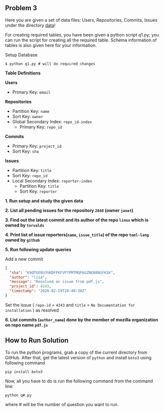 ## Problem 3

Here you are given a set of data files: Users, Repositories, Commits, Issues
under the directory [data](./data)!

For creating required tables, you have been given a python script q1.py; you can run the script for creating all the required table. Schema information of tables is also given here for your information.

Setup Database
```shell
$ python q1.py # will do required changes
```

**Table Definitions**

**Users** <br>
- Primary Key: `email`

**Repositories**
- Partition Key: `name`
- Sort Key: `owner`
- Global Secondary Index: `repo_id-index`
  - Primary Key: `repo_id`

**Commits**
- Primary Key: `project_id`
- Sort Key: `sha`

**Issues**
- Partition Key: `title`
- Sort Key: `repo_id`
- Local Secondary Index: `reporter-index`
  - Partition Key: `title`
  - Sort Key: `reporter`

**1. Run setup and study the given data**

**2. List all pending issues for the repository `2048` (owner `janet`)**

**3. Find out the latest commit and its author of the repo `linux` which is owned by `torvalds`**

**4. Print list of issue reporters(`name`, `issue_title`) of the repo `toml-lang` owned by `github`**

**5. Run following update queries**

Add a new commit

```json
{
  "sha": "K9QTUE0U3SKDFFKFVP7PMTMQF6GZNEB8NSFH1K",
  "author": "lisa",
  "message": "Resolved an issue from pdf.js",
  "project_id": 4243,
  "timestamp": "2020-02-19T20:40:38Z"
}
```
Set the issue ( `repo-id` = `4243` and `title` = `No Documentation for installation` ) as resolved

**6. List commits (`author_name`) done by the member of
mozilla organization on repo name `pdf.js`**

## How to Run Solution
To run the python programs, grab a copy of the current directory
from GitHub. After that, get the latest version of `python` and install `boto3` using following command
```console
pip install boto3
```
Now, all you have to do is run the following command from the command line:
```console
python q#.py
```
where # will be the number of question  you want to run.

